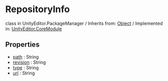 # RepositoryInfo
class in UnityEditor.PackageManager
 / Inherits from: <a href="https://docs.unity3d.com/6000.0/Documentation/ScriptReference/Object.html">Object</a> / Implemented in: <a href="https://docs.unity3d.com/6000.0/Documentation/ScriptReference/UnityEditor.CoreModule.html">UnityEditor.CoreModule</a>
## Properties
- <a href="https://docs.unity3d.com/6000.0/Documentation/ScriptReference/RepositoryInfo-path.html">path</a> : String
- <a href="https://docs.unity3d.com/6000.0/Documentation/ScriptReference/RepositoryInfo-revision.html">revision</a> : String
- <a href="https://docs.unity3d.com/6000.0/Documentation/ScriptReference/RepositoryInfo-type.html">type</a> : String
- <a href="https://docs.unity3d.com/6000.0/Documentation/ScriptReference/RepositoryInfo-url.html">url</a> : String
